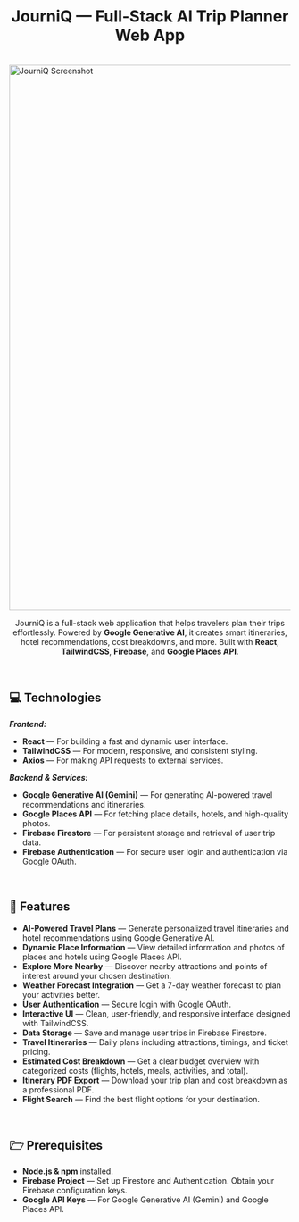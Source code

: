 <h1 align="center" style="font-weight: bold;"> JourniQ — Full-Stack AI Trip Planner Web App</h1>
<br>
<img width="1700" height="977" alt="JourniQ Screenshot" src="https://github.com/user-attachments/assets/ca393584-8440-4c02-bb44-879dd6986e68" />

<p align="center">
  JourniQ is a full-stack web application that helps travelers plan their trips effortlessly.  
  Powered by <b>Google Generative AI</b>, it creates smart itineraries, hotel recommendations, cost breakdowns, and more.  
  Built with <b>React</b>, <b>TailwindCSS</b>, <b>Firebase</b>, and <b>Google Places API</b>.
</p>
<br>

<h2 id="technologies">💻 Technologies</h2>

<b><em>Frontend:</em></b>

-  **React** — For building a fast and dynamic user interface.
-  **TailwindCSS** — For modern, responsive, and consistent styling.
-  **Axios** — For making API requests to external services.

<b><em>Backend & Services:</em></b>

-  **Google Generative AI (Gemini)** — For generating AI-powered travel recommendations and itineraries.
-  **Google Places API** — For fetching place details, hotels, and high-quality photos.
-  **Firebase Firestore** — For persistent storage and retrieval of user trip data.
-  **Firebase Authentication** — For secure user login and authentication via Google OAuth.

<br>

<h2 id="features">🚀 Features</h2>

- **AI-Powered Travel Plans** — Generate personalized travel itineraries and hotel recommendations using Google Generative AI.  
- **Dynamic Place Information** — View detailed information and photos of places and hotels using Google Places API.  
- **Explore More Nearby** — Discover nearby attractions and points of interest around your chosen destination.  
- **Weather Forecast Integration** — Get a 7-day weather forecast to plan your activities better.  
- **User Authentication** — Secure login with Google OAuth.  
- **Interactive UI** — Clean, user-friendly, and responsive interface designed with TailwindCSS.  
- **Data Storage** — Save and manage user trips in Firebase Firestore.  
- **Travel Itineraries** — Daily plans including attractions, timings, and ticket pricing.  
- **Estimated Cost Breakdown** — Get a clear budget overview with categorized costs (flights, hotels, meals, activities, and total).  
- **Itinerary PDF Export** — Download your trip plan and cost breakdown as a professional PDF.  
- **Flight Search** — Find the best flight options for your destination.  

<br>

<h2 id="pre">🗁 Prerequisites</h2>

-  **Node.js & npm** installed.  
-  **Firebase Project** — Set up Firestore and Authentication. Obtain your Firebase configuration keys.  
-  **Google API Keys** — For Google Generative AI (Gemini) and Google Places API.  


